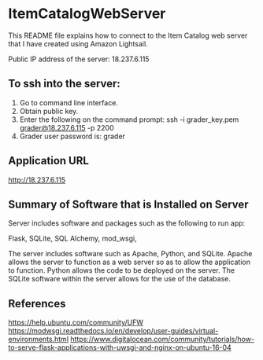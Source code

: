 # ItemCatalogWebServer

This README file explains how to connect to the Item Catalog web server that I have created using Amazon Lightsail.

Public IP address of the server: 18.237.6.115

## To ssh into the server:

1. Go to command line interface.
2. Obtain public key.
3. Enter the following on the command prompt: ssh -i grader_key.pem grader@18.237.6.115 -p 2200
4. Grader user password is: grader

## Application URL

http://18.237.6.115 

## Summary of Software that is Installed on Server

Server includes software and packages such as the following to run app:

Flask, SQLite, SQL Alchemy, mod_wsgi, 

The server includes software such as Apache, Python, and SQLite. Apache allows the server to function as a web server so as to allow the application to function. Python allows the code to be deployed on the server. The SQLite software within the server allows for the use of the database.

## References
https://help.ubuntu.com/community/UFW
https://modwsgi.readthedocs.io/en/develop/user-guides/virtual-environments.html
https://www.digitalocean.com/community/tutorials/how-to-serve-flask-applications-with-uwsgi-and-nginx-on-ubuntu-16-04
